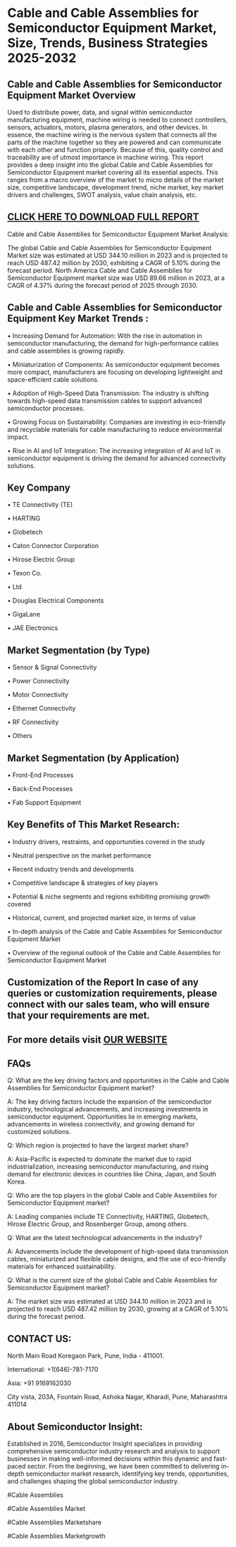 Cable and Cable Assemblies for Semiconductor Equipment Market, Size, Trends, Business Strategies 2025-2032
=
Cable and Cable Assemblies for Semiconductor Equipment Market Overview
-
Used to distribute power, data, and signal within semiconductor manufacturing equipment, machine wiring is needed to connect controllers, sensors, actuators, motors, plasma generators, and other devices. In essence, the machine wiring is the nervous system that connects all the parts of the machine together so they are powered and can communicate with each other and function properly. Because of this, quality control and traceability are of utmost importance in machine wiring.
This report provides a deep insight into the global Cable and Cable Assemblies for Semiconductor Equipment market covering all its essential aspects. This ranges from a macro overview of the market to micro details of the market size, competitive landscape, development trend, niche market, key market drivers and challenges, SWOT analysis, value chain analysis, etc.

[CLICK HERE TO DOWNLOAD FULL REPORT](https://semiconductorinsight.com/report/cable-and-cable-assemblies-for-semiconductor-equipment-market/)
-
Cable and Cable Assemblies for Semiconductor Equipment Market Analysis:

The global Cable and Cable Assemblies for Semiconductor Equipment Market size was estimated at USD 344.10 million in 2023 and is projected to reach USD 487.42 million by 2030, exhibiting a CAGR of 5.10% during the forecast period.
North America Cable and Cable Assemblies for Semiconductor Equipment market size was USD 89.66 million in 2023, at a CAGR of 4.37% during the forecast period of 2025 through 2030.

Cable and Cable Assemblies for Semiconductor Equipment Key Market Trends  :
-
•	Increasing Demand for Automation: With the rise in automation in semiconductor manufacturing, the demand for high-performance cables and cable assemblies is growing rapidly.

•	Miniaturization of Components: As semiconductor equipment becomes more compact, manufacturers are focusing on developing lightweight and space-efficient cable solutions.

•	Adoption of High-Speed Data Transmission: The industry is shifting towards high-speed data transmission cables to support advanced semiconductor processes.

•	Growing Focus on Sustainability: Companies are investing in eco-friendly and recyclable materials for cable manufacturing to reduce environmental impact.

•	Rise in AI and IoT Integration: The increasing integration of AI and IoT in semiconductor equipment is driving the demand for advanced connectivity solutions.

Key Company
-
•	TE Connectivity (TE)

•	HARTING

•	Globetech

•	Caton Connector Corporation

•	Hirose Electric Group

•	Texon Co.

•	Ltd

•	Douglas Electrical Components

•	GigaLane

•	JAE Electronics

Market Segmentation (by Type)
-
•	Sensor & Signal Connectivity

•	Power Connectivity

•	Motor Connectivity

•	Ethernet Connectivity

•	RF Connectivity

•	Others

Market Segmentation (by Application)
-
•	Front-End Processes

•	Back-End Processes

•	Fab Support Equipment

Key Benefits of This Market Research:
-
•	Industry drivers, restraints, and opportunities covered in the study

•	Neutral perspective on the market performance

•	Recent industry trends and developments

•	Competitive landscape & strategies of key players

•	Potential & niche segments and regions exhibiting promising growth covered

•	Historical, current, and projected market size, in terms of value

•	In-depth analysis of the Cable and Cable Assemblies for Semiconductor Equipment Market

•	Overview of the regional outlook of the Cable and Cable Assemblies for Semiconductor Equipment Market

Customization of the Report In case of any queries or customization requirements, please connect with our sales team, who will ensure that your requirements are met.
-
For more details visit [OUR WEBSITE](https://semiconductorinsight.com/report/cable-and-cable-assemblies-for-semiconductor-equipment-market/)
-
FAQs
-
Q: What are the key driving factors and opportunities in the Cable and Cable Assemblies for Semiconductor Equipment market? 

A: The key driving factors include the expansion of the semiconductor industry, technological advancements, and increasing investments in semiconductor equipment. Opportunities lie in emerging markets, advancements in wireless connectivity, and growing demand for customized solutions.

Q: Which region is projected to have the largest market share? 

A: Asia-Pacific is expected to dominate the market due to rapid industrialization, increasing semiconductor manufacturing, and rising demand for electronic devices in countries like China, Japan, and South Korea.

Q: Who are the top players in the global Cable and Cable Assemblies for Semiconductor Equipment market? 

A: Leading companies include TE Connectivity, HARTING, Globetech, Hirose Electric Group, and Rosenberger Group, among others.

Q: What are the latest technological advancements in the industry? 

A: Advancements include the development of high-speed data transmission cables, miniaturized and flexible cable designs, and the use of eco-friendly materials for enhanced sustainability.

Q: What is the current size of the global Cable and Cable Assemblies for Semiconductor Equipment market? 

A: The market size was estimated at USD 344.10 million in 2023 and is projected to reach USD 487.42 million by 2030, growing at a CAGR of 5.10% during the forecast period.

CONTACT US:
-
North Main Road Koregaon Park, Pune, India - 411001.

International: +1(646)-781-7170

Asia: +91 9169162030

City vista, 203A, Fountain Road, Ashoka Nagar, Kharadi, Pune, Maharashtra 411014

About Semiconductor Insight:
-
Established in 2016, Semiconductor Insight specializes in providing comprehensive semiconductor industry research and analysis to support businesses in making well-informed decisions within this dynamic and fast-paced sector. From the beginning, we have been committed to delivering in-depth semiconductor market research, identifying key trends, opportunities, and challenges shaping the global semiconductor industry.

#Cable Assemblies

#Cable Assemblies Market

#Cable Assemblies Marketshare

#Cable Assemblies Marketgrowth


